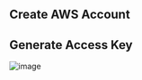 ## Create AWS Account 
## Generate Access Key

![image](https://user-images.githubusercontent.com/17488415/124502886-f30c9400-dde1-11eb-9f69-fe708e9b4f5e.png)

